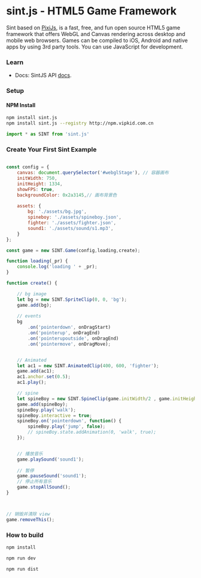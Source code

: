 sint.js - HTML5 Game Framework
=============


Sint based on [PixiJs](http://www.pixijs.com), is a fast, free, and fun open source HTML5 game framework that offers WebGL and Canvas rendering across desktop and mobile web browsers. Games can be compiled to iOS, Android and native apps by using 3rd party tools. 
You can use JavaScript for development.

### Learn ###
- Docs: SintJS API [docs](https://watertian.github.io/sint.js/docs/).

### Setup ###

#### NPM Install

```sh
npm install sint.js
npm install sint.js --registry http://npm.vipkid.com.cn
```

```js
import * as SINT from 'sint.js'
```



### Create Your First Sint Example ###

```js

const config = {
    canvas: document.querySelector('#webglStage'), // 容器画布
    initWidth: 750,
    initHeight: 1334,
    showFPS: true,
    backgroundColor: 0x2a3145,// 画布背景色
    
    assets: {
        bg: './assets/bg.jpg',
        spineboy: './assets/spineboy.json',
        fighter: './assets/fighter.json',
        sound1: './assets/sound/s1.mp3',
    }
};

const game = new SINT.Game(config,loading,create);

function loading(_pr) {
    console.log('loading ' + _pr);
}

function create() {

    // bg image
    let bg = new SINT.SpriteClip(0, 0, 'bg');
    game.add(bg);
    
    // events
    bg
        .on('pointerdown', onDragStart)
        .on('pointerup', onDragEnd)
        .on('pointerupoutside', onDragEnd)
        .on('pointermove', onDragMove);


    // Animated
    let ac1 = new SINT.AnimatedClip(400, 600, 'fighter');
    game.add(ac1);
    ac1.anchor.set(0.5);
    ac1.play();

    // spine
    let spineBoy = new SINT.SpineClip(game.initWidth/2 , game.initHeight , 'spineboy');
    game.add(spineBoy);
    spineBoy.play('walk');
    spineBoy.interactive = true;
    spineBoy.on('pointerdown', function() {
        spineBoy.play('jump', false);
        // spineBoy.state.addAnimation(0, 'walk', true);
    });


    // 播放音乐
    game.playSound('sound1');
    
    // 暂停
    game.pauseSound('sound1');
    // 停止所有音乐
    game.stopAllSound();
}



// 销毁并清除 view
game.removeThis();

```


### How to build ###

```sh
npm install
```

```sh
npm run dev
```

```sh
npm run dist
```
